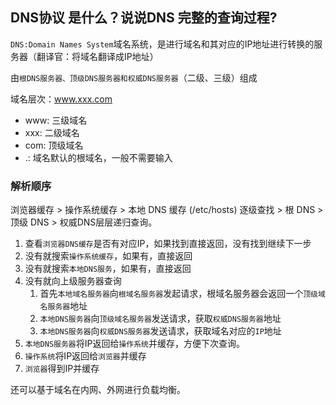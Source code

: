 ## DNS协议 是什么？说说DNS 完整的查询过程?
`DNS:Domain Names System`域名系统，是进行域名和其对应的IP地址进行转换的服务器（翻译官：将域名翻译成IP地址）

由`根DNS服务器、顶级DNS服务器和权威DNS服务器`（二级、三级）组成

域名层次：www.xxx.com
- www: 三级域名
- xxx: 二级域名
- com: 顶级域名
- .: 域名默认的根域名，一般不需要输入

### 解析顺序
浏览器缓存 > 操作系统缓存 > 本地 DNS 缓存 (/etc/hosts) 逐级查找 > 根 DNS > 顶级 DNS > 权威DNS层层递归查询。
1. 查看`浏览器DNS缓存`是否有对应IP，如果找到直接返回，没有找到继续下一步
2. 没有就搜索`操作系统缓存`，如果有，直接返回
3. 没有就搜索`本地DNS服务`，如果有，直接返回
4. 没有就向上级服务器查询
     1. 首先`本地域名服务器`向`根域名服务器`发起请求，根域名服务器会返回一个`顶级域名服务器`地址
     2. `本地DNS服务器`向`顶级域名服务器`发送请求，获取`权威DNS服务器`地址
     3. `本地DNS服务器`向`权威DNS服务器`发送请求，获取域名对应的`IP`地址
5. `本地DNS服务器`将IP返回给`操作系统`并缓存，方便下次查询。
6. `操作系统`将IP返回给`浏览器`并缓存
7. `浏览器`得到IP并缓存

还可以基于域名在内网、外网进行负载均衡。

